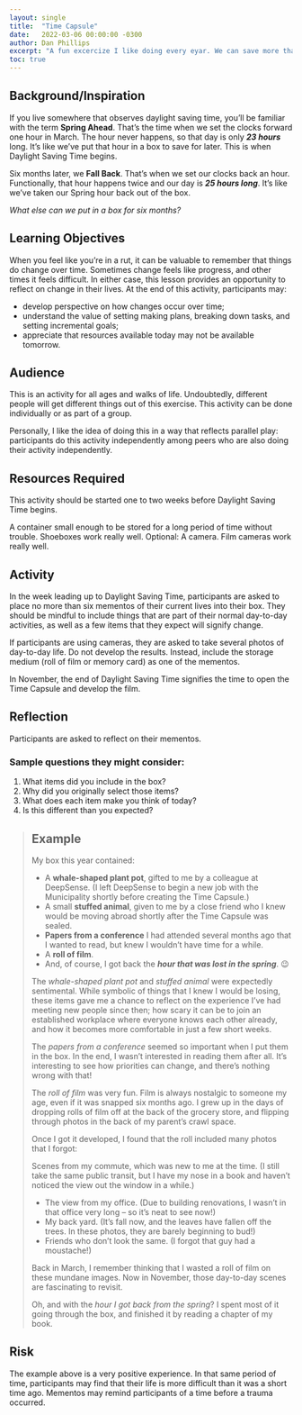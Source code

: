 ```yaml
---
layout: single
title:  "Time Capsule"
date:   2022-03-06 00:00:00 -0300
author: Dan Phillips
excerpt: "A fun excercize I like doing every eyar. We can save more than daylight when we Spring Ahead."
toc: true
---
```



## Background/Inspiration

If you live somewhere that observes daylight saving time, you’ll be familiar with the term **Spring Ahead**. That’s the time when we set the clocks forward one hour in March. The hour never happens, so that day is only ***23 hours*** long. It’s like we’ve put that hour in a box to save for later. This is when Daylight Saving Time begins.

Six months later, we **Fall Back**. That’s when we set our clocks back an hour. Functionally, that hour happens twice and our day is ***25 hours long***. It’s like we’ve taken our Spring hour back out of the box.

*What else can we put in a box for six months?*

## Learning Objectives
When you feel like you’re in a rut, it can be valuable to remember that things do change over time. Sometimes change feels like progress, and other times it feels difficult. In either case, this lesson provides an opportunity to reflect on change in their lives. At the end of this activity, participants may:

* develop perspective on how changes occur over time;
* understand the value of setting making plans, breaking down tasks, and setting incremental goals;
* appreciate that resources available today may not be available tomorrow.

## Audience
This is an activity for all ages and walks of life. Undoubtedly, different people will get different things out of this exercise. This activity can be done individually or as part of a group.

Personally, I like the idea of doing this in a way that reflects parallel play: participants do this activity independently among peers who are also doing their activity independently.

## Resources Required

This activity should be started one to two weeks before Daylight Saving Time begins.

A container small enough to be stored for a long period of time without trouble. Shoeboxes work really well.
Optional: A camera. Film cameras work really well.

## Activity

In the week leading up to Daylight Saving Time, participants are asked to place no more than six mementos of their current lives into their box. They should be mindful to include things that are part of their normal day-to-day activities, as well as a few items that they expect will signify change.

If participants are using cameras, they are asked to take several photos of day-to-day life. Do not develop the results. Instead, include the storage medium (roll of film or memory card) as one of the mementos.

In November, the end of Daylight Saving Time signifies the time to open the Time Capsule and develop the film.

## Reflection
Participants are asked to reflect on their mementos.

### Sample questions they might consider:

1. What items did you include in the box?
2. Why did you originally select those items?
3. What does each item make you think of today?
4. Is this different than you expected?

>## Example
>
>My box this year contained:
>
>* A **whale-shaped plant pot**, gifted to me by a colleague at DeepSense. (I left DeepSense to begin a new job with the Municipality shortly before creating the Time Capsule.)
>* A small **stuffed animal**, given to me by a close friend who I knew would be moving abroad shortly after the Time Capsule was sealed.
>* **Papers from a conference** I had attended several months ago that I wanted to read, but knew I wouldn’t have time for a while.
>* A **roll of film**.
>* And, of course, I got back the ***hour that was lost in the spring***. 😉
>
>The *whale-shaped plant pot* and *stuffed animal* were expectedly sentimental. While symbolic of things that I knew I would be losing, these items gave me a chance to reflect on the experience I’ve had meeting new people since then; how scary it can be to join an established workplace where everyone knows each other already, and how it becomes more comfortable in just a few short weeks.
>
>The *papers from a conference* seemed so important when I put them in the box. In the end, I wasn’t interested in reading them after all. It’s interesting to see how priorities can change, and there’s nothing wrong with that!
>
>The *roll of film* was very fun. Film is always nostalgic to someone my age, even if it was snapped six months ago. I grew up in the days of dropping rolls of film off at the back of the grocery store, and flipping through photos in the back of my parent’s crawl space.
>
>Once I got it developed, I found that the roll included many photos that I forgot:
>
>Scenes from my commute, which was new to me at the time. (I still take the same public transit, but I have my nose in a book and haven’t noticed the view out the window in a while.)
>* The view from my office. (Due to building renovations, I wasn’t in that office very long – so it’s neat to see now!)
>* My back yard. (It’s fall now, and the leaves have fallen off the trees. In these photos, they are barely beginning to bud!)
>* Friends who don’t look the same. (I forgot that guy had a moustache!)
>
>Back in March, I remember thinking that I wasted a roll of film on these mundane images. Now in November, those day-to-day scenes are fascinating to revisit.
>
>Oh, and with the *hour I got back from the spring*? I spent most of it going through the box, and finished it by reading a chapter of my book.

## Risk

The example above is a very positive experience. In that same period of time, participants may find that their life is more difficult than it was a short time ago. Mementos may remind participants of a time before a trauma occurred.